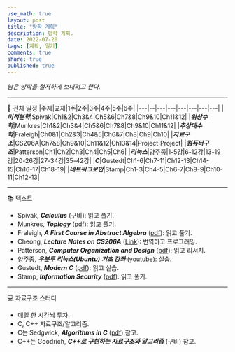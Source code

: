 ```yaml
---
use_math: true
layout: post
title: "방학 계획"
description: 방학 계획.
date: 2022-07-20
tags: [계획, 일기]
comments: true
share: true
published: true
---
```

*남은 방학을 철저하게 보내려고 한다.*

---
:penguin: 전체 일정
|주제|교재|1주|2주|3주|4주|5주|6주|
|---|--|---|---|---|---|---|---|
|***미적분학***|Spivak|Ch1&2|Ch3&4|Ch5&6|Ch7&8|Ch9&10|Ch11&12|
|***위상수학***|Munkres|Ch1&2|Ch3&4|Ch5&6|Ch7&8|Ch9&10|Ch11&12|
|***추상대수학***|Fraleigh|Ch0&1|Ch2&3|Ch4&5|Ch6&7|Ch8|Ch9|Ch10|
|***자료구조***|CS206A|Ch7&8|Ch9&10|Ch11&12|Ch13&14|Project|Project|
|***컴퓨터구조***|Patterson|Ch1|Ch2|Ch3|Ch4|Ch5|Ch6|
|***리눅스***|양주종|1-5강|6-12강|13-19강|20-26강|27-34강|35-42강|
|***C***|Gustedt|Ch1-6|Ch7-11|Ch12-13|Ch14-15|Ch16-17|Ch18-19|
|***네트워크보안***|Stamp|Ch1-3|Ch4-5|Ch6-7|Ch8-9|Ch10-11|Ch12-13|

---
:books: 텍스트
- Spivak, ***Calculus*** (구비): 읽고 풀기.
- Munkres, ***Toplogy*** ([pdf](http://mathcenter.spb.ru/nikaan/2019/topology/4.pdf)): 읽고 풀기.
- Fraleigh, ***A First Course in Abstract Algebra*** ([pdf](https://www.academia.edu/45050386/A_first_course_in_abstract_algebra_by_Fraleigh_John_B_z_lib_org_)): 읽고 풀기.
- Cheong, ***Lecture Notes on CS206A*** ([Link](https://otfried.org/courses/cs206/)): 번역하고 프로그래밍.
- Patterson, ***Computer Organization and Design*** ([pdf](https://www.academia.edu/27585711/Computer_Organisation_and_Design_5th_Edition)): 읽고 리서치.
- 양주종, ***우분투 리눅스(Ubuntu) 기초 강좌*** ([youtube](https://www.youtube.com/playlist?list=PLSxm-MRGlRArFAwx-fNkKYC8IlW39Psyq)): 실습.
- Gustedt, ***Modern C*** ([pdf](https://hal.inria.fr/hal-02383654/file/ModernC.pdf)): 읽고 실습.
- Stamp, ***Information Security*** ([pdf](http://www.microlinkcolleges.net/elib/files/undergraduate/Management/Information%20Security%20Principles%20and%20Practice%202nd%20Edition%20-%20Stamp.pdf)): 읽고 풀기.

---

:computer: 자료구조 스터디
- 매일 한 시간씩 투자.
- C, C++ 자료구조/알고리즘.
- C는 Sedgwick, ***Algorithms in C*** ([pdf](https://theswissbay.ch/pdf/Gentoomen%20Library/Algorithms/Algorithms%20in%20C.pdf)) 참고.
- C++는 Goodrich, ***C++로 구현하는 자료구조와 알고리즘*** (구비) 참고.
